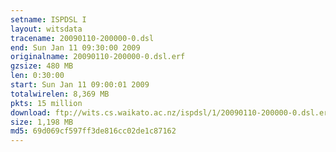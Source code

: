 ```yaml
---
setname: ISPDSL I
layout: witsdata
tracename: 20090110-200000-0.dsl
end: Sun Jan 11 09:30:00 2009
originalname: 20090110-200000-0.dsl.erf
gzsize: 480 MB
len: 0:30:00
start: Sun Jan 11 09:00:01 2009
totalwirelen: 8,369 MB
pkts: 15 million
download: ftp://wits.cs.waikato.ac.nz/ispdsl/1/20090110-200000-0.dsl.erf.gz
size: 1,198 MB
md5: 69d069cf597ff3de816cc02de1c87162
---
```

